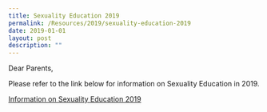 ```yaml
---
title: Sexuality Education 2019
permalink: /Resources/2019/sexuality-education-2019
date: 2019-01-01
layout: post
description: ""
---
```

Dear Parents,

  

Please refer to the link below for information on Sexuality Education in 2019.

  

[Information on Sexuality Education 2019](https://www-bpghs-moe-edu-sg-admin.cwp.sg/qql/slot/u148/BPGHS%202019/Announcements%20&%20Updates/Sexuality%20Education%202019/Sexuality%20Education%202019.pdf)
